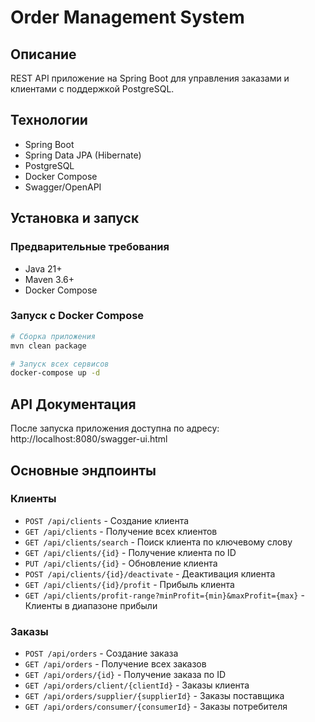 # Order Management System

## Описание
REST API приложение на Spring Boot для управления заказами и клиентами с поддержкой PostgreSQL.

## Технологии
- Spring Boot
- Spring Data JPA (Hibernate)
- PostgreSQL
- Docker Compose
- Swagger/OpenAPI

## Установка и запуск

### Предварительные требования
- Java 21+
- Maven 3.6+
- Docker Compose

### Запуск с Docker Compose
```bash
# Сборка приложения
mvn clean package

# Запуск всех сервисов
docker-compose up -d
```

## API Документация
После запуска приложения доступна по адресу: http://localhost:8080/swagger-ui.html

## Основные эндпоинты

### Клиенты
- `POST /api/clients` - Создание клиента
- `GET /api/clients` - Получение всех клиентов
- `GET /api/clients/search` - Поиск клиента по ключевому слову
- `GET /api/clients/{id}` - Получение клиента по ID
- `PUT /api/clients/{id}` - Обновление клиента
- `POST /api/clients/{id}/deactivate` - Деактивация клиента
- `GET /api/clients/{id}/profit` - Прибыль клиента
- `GET /api/clients/profit-range?minProfit={min}&maxProfit={max}` - Клиенты в диапазоне прибыли

### Заказы
- `POST /api/orders` - Создание заказа
- `GET /api/orders` - Получение всех заказов
- `GET /api/orders/{id}` - Получение заказа по ID
- `GET /api/orders/client/{clientId}` - Заказы клиента
- `GET /api/orders/supplier/{supplierId}` - Заказы поставщика
- `GET /api/orders/consumer/{consumerId}` - Заказы потребителя
